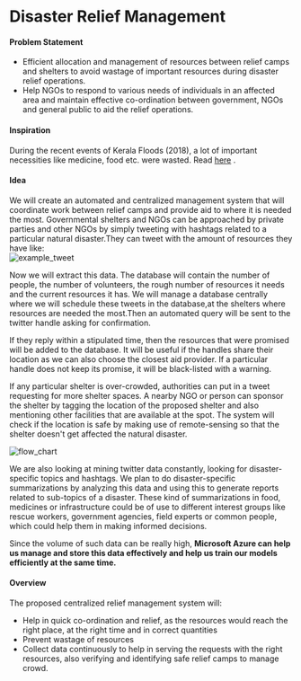 # Disaster Relief Management

#### Problem Statement

+ Efficient allocation and management of resources between relief camps and shelters to avoid wastage of important resources during disaster relief operations.
+ Help NGOs to respond to various needs of individuals in an affected area and maintain effective co-ordination between government, NGOs and general public to aid the relief operations.


#### Inspiration

During the recent events of Kerala Floods (2018), a lot of important necessities like medicine, food etc.
were wasted. Read [here](https://www.thehindu.com/news/national/kerala/medical-relief-ops-lack-a-centralised-system/article24763621.ece) .


#### Idea

We will create an automated and centralized management system that will coordinate work between relief camps and provide aid to where it is needed the most. Governmental shelters and NGOs can be approached by private parties and other NGOs by simply tweeting with hashtags related to a particular natural disaster.They can tweet with the amount of resources they have like:    
![example_tweet](https://github.com/redlegblackarm/DisasterManagement/blob/master/tweet.png)

Now we will extract this data. The database will contain the number of people, the number of volunteers, the rough number of resources it needs and the current resources it has. We will manage a database centrally where we will schedule these tweets in the database,at the shelters where resources are needed the most.Then an automated query will be sent to the twitter handle asking for confirmation. 
	
If they reply within a stipulated time, then the resources that were promised will be added to the database. It will be useful if the handles share their location as we can also choose the closest aid provider. If a particular handle does not keep its promise, it will be black-listed with a warning.

If any particular shelter is over-crowded, authorities can put in a tweet requesting for more shelter spaces. A nearby NGO or person can sponsor the shelter by tagging the location of the proposed shelter and also mentioning other facilities that are available at the spot. The system will check if the location is safe by making use of remote-sensing so that the shelter doesn't get affected the natural disaster. 

![flow_chart](https://github.com/redlegblackarm/DisasterManagement/blob/master/Codefundo%20-%20Flowchart.png)

	
We are also looking at mining twitter data constantly, looking for disaster-specific topics and hashtags. We plan to do disaster-specific summarizations by analyzing this data and using this to generate reports related to sub-topics of a disaster. These kind of summarizations in food, medicines or infrastructure could be of use to different interest groups like rescue workers, government agencies, field experts or common people, which could help them in making informed decisions.

Since the volume of such data can be really high, **Microsoft Azure can help us manage and store this data effectively and help us train our models efficiently at the same time.**


#### Overview
	
The proposed centralized relief management system will:
+ Help in quick co-ordination and relief, as the resources would reach the right place, at the right time and in correct quantities
+ Prevent wastage of resources
+ Collect data continuously to help in serving the requests with the right resources, also verifying and identifying safe relief camps to manage crowd.


	

